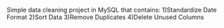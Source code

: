 Simple data cleaning project in MySQL that contains: 
 1)Standardize Date Format
 2)Sort Data
 3)Remove Duplicates
 4)Delete Unused Columns
